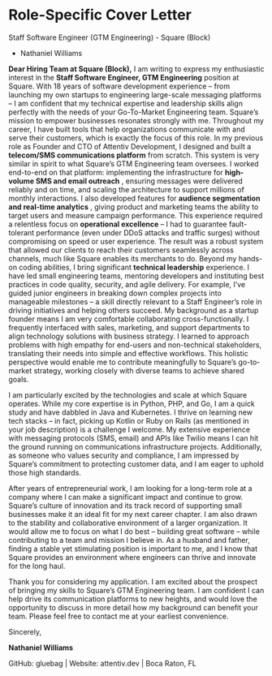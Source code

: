 # Role-Specific Cover Letter
Staff Software Engineer (GTM Engineering) - Square (Block)

- Nathaniel Williams

**Dear Hiring Team at Square (Block),**
I am writing to express my enthusiastic interest in the **Staff Software Engineer, GTM Engineering**  position at Square. With 18 years of software development experience – from launching my own startups to engineering large-scale messaging platforms – I am confident that my technical expertise and leadership skills align perfectly with the needs of your Go-To-Market Engineering team. Square’s mission to empower businesses resonates strongly with me. Throughout my career, I have built tools that help organizations communicate with and serve their customers, which is exactly the focus of this role.
In my previous role as Founder and CTO of Attentiv Development, I designed and built a **telecom/SMS communications platform**  from scratch. This system is very similar in spirit to what Square’s GTM Engineering team oversees. I worked end-to-end on that platform: implementing the infrastructure for **high-volume SMS and email outreach** , ensuring messages were delivered reliably and on time, and scaling the architecture to support millions of monthly interactions. I also developed features for **audience segmentation and real-time analytics** , giving product and marketing teams the ability to target users and measure campaign performance. This experience required a relentless focus on **operational excellence**  – I had to guarantee fault-tolerant performance (even under DDoS attacks and traffic surges) without compromising on speed or user experience. The result was a robust system that allowed our clients to reach their customers seamlessly across channels, much like Square enables its merchants to do.
Beyond my hands-on coding abilities, I bring significant **technical leadership**  experience. I have led small engineering teams, mentoring developers and instituting best practices in code quality, security, and agile delivery. For example, I’ve guided junior engineers in breaking down complex projects into manageable milestones – a skill directly relevant to a Staff Engineer’s role in driving initiatives and helping others succeed. My background as a startup founder means I am very comfortable collaborating cross-functionally. I frequently interfaced with sales, marketing, and support departments to align technology solutions with business strategy. I learned to approach problems with high empathy for end-users and non-technical stakeholders, translating their needs into simple and effective workflows. This holistic perspective would enable me to contribute meaningfully to Square’s go-to-market strategy, working closely with diverse teams to achieve shared goals.

I am particularly excited by the technologies and scale at which Square operates. While my core expertise is in Python, PHP, and Go, I am a quick study and have dabbled in Java and Kubernetes. I thrive on learning new tech stacks – in fact, picking up Kotlin or Ruby on Rails (as mentioned in your job description) is a challenge I welcome. My extensive experience with messaging protocols (SMS, email) and APIs like Twilio means I can hit the ground running on communications infrastructure projects. Additionally, as someone who values security and compliance, I am impressed by Square’s commitment to protecting customer data, and I am eager to uphold those high standards.


After years of entrepreneurial work, I am looking for a long-term role at a company where I can make a significant impact and continue to grow. Square’s culture of innovation and its track record of supporting small businesses make it an ideal fit for my next career chapter. I am also drawn to the stability and collaborative environment of a larger organization. It would allow me to focus on what I do best – building great software – while contributing to a team and mission I believe in. As a husband and father, finding a stable yet stimulating position is important to me, and I know that Square provides an environment where engineers can thrive and innovate for the long haul.


Thank you for considering my application. I am excited about the prospect of bringing my skills to Square’s GTM Engineering team. I am confident I can help drive its communication platforms to new heights, and would love the opportunity to discuss in more detail how my background can benefit your team. Please feel free to contact me at your earliest convenience.

Sincerely,

**Nathaniel Williams**

GitHub: gluebag | Website: attentiv.dev | Boca Raton, FL
